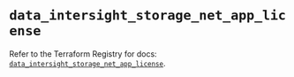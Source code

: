 # `data_intersight_storage_net_app_license`

Refer to the Terraform Registry for docs: [`data_intersight_storage_net_app_license`](https://registry.terraform.io/providers/ciscodevnet/intersight/1.0.71/docs/data-sources/storage_net_app_license).
